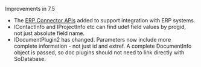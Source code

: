<properties date="2016-05-11"
SortOrder="75"
/>

Improvements in 7.5

* The [ERP Connector APIs](../Developer's%20Guide/ERP%20Connectors/ERP%20Connectors.md) added to support integration with ERP systems.
* IContactInfo and IProjectInfo etc can find udef field values by progid, not just absolute field name.
* IDocumentPlugin2 has changed. Parameters now include more complete information - not just id and extref. A complete DocumentInfo object is passed, so doc plugins should not need to link directly with SoDatabase.
